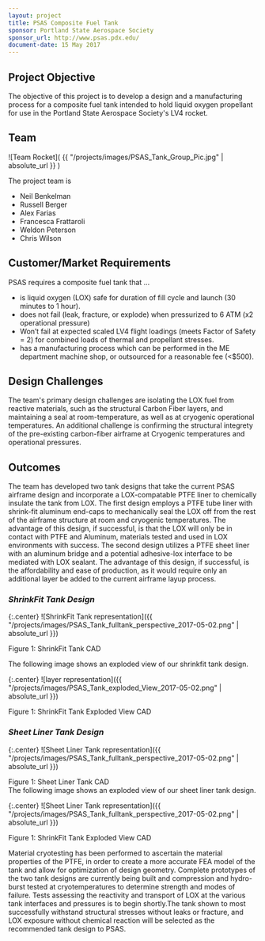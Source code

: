 ```yaml
---
layout: project
title: PSAS Composite Fuel Tank 
sponsor: Portland State Aerospace Society
sponsor_url: http://www.psas.pdx.edu/
document-date: 15 May 2017
---
```


## Project Objective

The objective of this project is to develop a design and a manufacturing process for a composite fuel tank intended to hold liquid oxygen propellant for use in the Portland State Aerospace Society's LV4 rocket. 

## Team

![Team Rocket]( {{ "/projects/images/PSAS_Tank_Group_Pic.jpg" | absolute_url }} )

The project team is

* Neil Benkelman
* Russell Berger
* Alex Farias
* Francesca Frattaroli
* Weldon Peterson
* Chris Wilson

## Customer/Market Requirements

PSAS requires a composite fuel tank that ...

- is liquid oxygen (LOX) safe for duration of fill cycle and launch (30 minutes to 1 hour).
- does not fail (leak, fracture, or explode) when pressurized to 6 ATM (x2 operational pressure)
- Won’t fail at expected scaled LV4 flight loadings (meets Factor of Safety = 2) for combined loads of thermal and propellant stresses.
- has a manufacturing process which can be performed in the ME department machine shop, or outsourced for a reasonable fee (<$500).


## Design Challenges

The team's primary design challenges are isolating the LOX fuel from reactive materials, such as the structural Carbon Fiber layers, and maintaining a seal at room-temperature, as well as at cryogenic operational temperatures. An additional challenge is confirming the structural integrety of the pre-existing carbon-fiber airframe at Cryogenic temperatures and operational pressures.

## Outcomes

The team has developed two tank designs that take the current PSAS airframe design and incorporate a LOX-compatable PTFE liner to chemically insulate the tank from LOX. The first design employs a PTFE tube liner with shrink-fit aluminum end-caps to mechanically seal the LOX off from the rest of the airframe structure at room and cryogenic temperatures. The advantage of this design, if successful, is that the LOX will only be in contact with PTFE and Aluminum, materials tested and used in LOX environments with success.
The second design utilizes a PTFE sheet liner with an aluminum bridge and a potential adhesive-lox interface to be mediated with LOX sealant. The advantage of this design, if successful, is the affordability and ease of production, as it would require only an additional layer be added to the current airframe layup process.


### *ShrinkFit Tank Design*

{:.center}
![ShrinkFit Tank representation]({{ "/projects/images/PSAS_Tank_fulltank_perspective_2017-05-02.png" | absolute_url }})
<figcaption class="center">
Figure 1: ShrinkFit Tank CAD
</figcaption>

The following image shows an exploded view of our shrinkfit tank design.

{:.center}
![layer representation]({{ "/projects/images/PSAS_Tank_exploded_View_2017-05-02.png" | absolute_url }})
<figcaption class="center">
Figure 1: ShrinkFit Tank Exploded View CAD
</figcaption>

### *Sheet Liner Tank Design*

{:.center}
![Sheet Liner Tank representation]({{ "/projects/images/PSAS_Tank_fulltank_perspective_2017-05-02.png" | absolute_url }})
<figcaption class="center">
Figure 1: Sheet Liner Tank CAD
</figcaption>
The following image shows an exploded view of our sheet liner tank design.

{:.center}
![Sheet Liner Tank representation]({{ "/projects/images/PSAS_Tank_fulltank_perspective_2017-05-02.png" | absolute_url }})
<figcaption class="center">
Figure 1: ShrinkFit Tank Exploded View CAD
</figcaption>

Material cryotesting has been performed to ascertain the material properties of the PTFE, in order to create a more accurate FEA model of the tank and allow for optimization of design geometry. Complete prototypes of the two tank designs are currently being built and compression and hydro-burst tested at cryotemperatures to determine strength and modes of failure. Tests assessing the reactivity and transport of LOX at the various tank interfaces and pressures is to begin shortly.The tank shown to most successfully withstand structural stresses without leaks or fracture, and LOX exposure without chemical reaction will be selected as the recommended tank design to PSAS.
